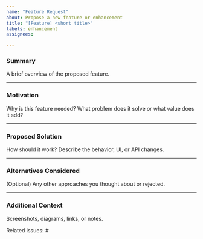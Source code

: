 ```yaml
---
name: "Feature Request"
about: Propose a new feature or enhancement
title: "[Feature] <short title>"
labels: enhancement
assignees: 

---
```


### Summary

A brief overview of the proposed feature.

---

### Motivation

Why is this feature needed? What problem does it solve or what value does it add?

---

### Proposed Solution

How should it work? Describe the behavior, UI, or API changes.

---

### Alternatives Considered

(Optional) Any other approaches you thought about or rejected.

---

### Additional Context

Screenshots, diagrams, links, or notes.

Related issues: #<number>
